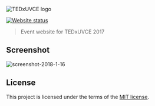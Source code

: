 ![TEDxUVCE logo](res/images/logos/light.png)

[![Website status](https://img.shields.io/website-up-down-green-red/https/TEDxUVCE.netlify.com.svg?label=Website%20status&style=for-the-badge)](https://TEDxUVCE.netlify.com)

> Event website for TEDxUVCE 2017

## Screenshot

![screenshot-2018-1-16](https://user-images.githubusercontent.com/11466676/34989795-e0b351e2-fae9-11e7-95ea-d42b85d4b6cd.jpg)

## License

This project is licensed under the terms of the [MIT license](LICENSE).
